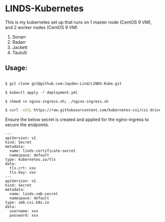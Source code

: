 # LINDS-Kubernetes

This is my kubernetes set up that runs on 1 master node (CentOS 9 VM), and 2 worker nodes (CentOS 9 VM)

1. Sonarr
2. Radarr
3. Jackett
4. Tautulli

## Usage:
``` sh

$ git clone git@github.com:Jayden-Lind/LINDS-Kube.git

$ kubectl apply -f deployment.yml

$ chmod +x nginx-ingress.sh; ./nginx-ingress.sh

$ curl -skSL https://raw.githubusercontent.com/kubernetes-csi/csi-driver-smb/v1.8.0/deploy/install-driver.sh | bash -s v1.8.0 

```

Ensure the below secret is created and applied for the nginx-ingress to secure the endpoints.

```
---
apiVersion: v1
kind: Secret
metadata:
  name: linds-certificate-secret
  namespace: default
type: kubernetes.io/tls
data:
  tls.crt: xxx
  tls.key: xxx
---
apiVersion: v1
kind: Secret
metadata:
  name: linds-smb-secret
  namespace: default
type: smb.csi.k8s.io
data:
  username: xxx
  password: xxx
```
